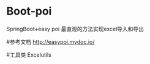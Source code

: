 # Boot-poi
SpringBoot+easy poi 最直观的方法实现excel导入和导出


#参考文档
http://easypoi.mydoc.io/


#工具类
Excelutils
